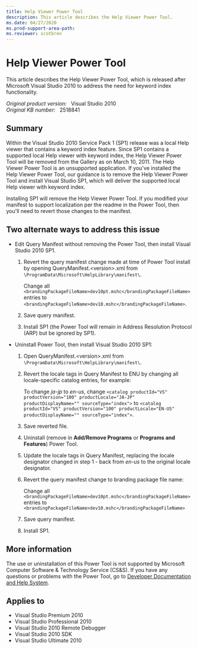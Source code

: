 ```yaml
---
title: Help Viewer Power Tool
description: This article describes the Help Viewer Power Tool.
ms.date: 04/27/2020
ms.prod-support-area-path: 
ms.reviewer: scotbren
---
```

# Help Viewer Power Tool

This article describes the Help Viewer Power Tool, which is released after Microsoft Visual Studio 2010 to address the need for keyword index functionality.

_Original product version:_ &nbsp; Visual Studio 2010  
_Original KB number:_ &nbsp; 2518841

## Summary

Within the Visual Studio 2010 Service Pack 1 (SP1) release was a local Help viewer that contains a keyword index feature. Since SP1 contains a supported local Help viewer with keyword index, the Help Viewer Power Tool will be removed from the Gallery as on March 10, 2011. The Help Viewer Power Tool is an unsupported application. If you've installed the Help Viewer Power Tool, our guidance is to remove the Help Viewer Power Tool and install Visual Studio SP1, which will deliver the supported local Help viewer with keyword index.

Installing SP1 will remove the Help Viewer Power Tool. If you modified your manifest to support localization per the readme in the Power Tool, then you'll need to revert those changes to the manifest.

## Two alternate ways to address this issue

- Edit Query Manifest without removing the Power Tool, then install Visual Studio 2010 SP1.

    1. Revert the query manifest change made at time of Power Tool install by opening QueryManifest.\<version>.xml from `\ProgramData\Microsoft\HelpLibrary\manifest\`.

        Change all `<brandingPackageFileName>dev10pt.mshc</brandingPackageFileName>` entries to `<brandingPackageFileName>dev10.mshc</brandingPackageFileName>`.
    2. Save query manifest.
    3. Install SP1 (the Power Tool will remain in Address Resolution Protocol (ARP) but be ignored by SP1).

- Uninstall Power Tool, then install Visual Studio 2010 SP1:

    1. Open QueryManifest.\<version>.xml from `\ProgramData\Microsoft\HelpLibrary\manifest\`.
    2. Revert the locale tags in Query Manifest to ENU by changing all locale-specific catalog entries, for example:

        To change *ja-jp* to *en-us*, change `<catalog productId="VS" productVersion="100" productLocale="JA-JP" productDisplayName="" sourceType="index">` to  `<catalog productId="VS" productVersion="100" productLocale="EN-US" productDisplayName="" sourceType="index">`.
    3. Save reverted file.
    4. Uninstall (remove in **Add/Remove Programs** or **Programs and Features**) Power Tool.
    5. Update the locale tags in Query Manifest, replacing the locale designator changed in step 1 - back from *en-us* to the original locale designator.
    6. Revert the query manifest change to branding package file name:

        Change all `<brandingPackageFileName>dev10pt.mshc</brandingPackageFileName>` entries to `<brandingPackageFileName>dev10.mshc</brandingPackageFileName>`

    7. Save query manifest.
    8. Install SP1.

## More information

The use or uninstallation of this Power Tool is not supported by Microsoft Computer Software & Technology Service (CS&S). If you have any questions or problems with the Power Tool, go to [Developer Documentation and Help System](https://social.msdn.microsoft.com/Forums/home?forum=devdocs).

## Applies to

- Visual Studio Premium 2010
- Visual Studio Professional 2010
- Visual Studio 2010 Remote Debugger
- Visual Studio 2010 SDK
- Visual Studio Ultimate 2010
